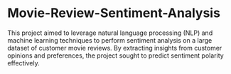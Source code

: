 # Movie-Review-Sentiment-Analysis
This project aimed to leverage natural language processing (NLP) and machine learning techniques to perform sentiment analysis on a large dataset of customer movie reviews. By extracting insights from customer opinions and preferences, the project sought to predict sentiment polarity effectively.

